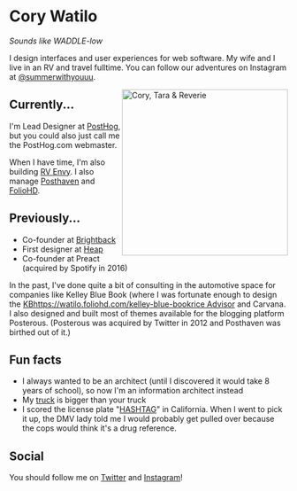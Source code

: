 # Cory Watilo
_Sounds like WADDLE-low_

I design interfaces and user experiences for web software. My wife and I live in an RV and travel fulltime. You can follow our adventures on Instagram at [@summerwithyouuu](https://www.instagram.com/summerwithyouuu/).

<img src="https://user-images.githubusercontent.com/154479/147385734-18fa43b4-0534-4922-b1bc-b3f43e184db4.jpg" alt="Cory, Tara & Reverie" style="float: right; width: 300px;" />

## Currently...

I'm Lead Designer at [PostHog](https://posthog.com "Link: https://posthog.com"), but you could also just call me the PostHog.com webmaster.

When I have time, I'm also building [RV Envy](https://rvenvy.co). I also manage [Posthaven](https://posthaven.com) and [FolioHD](https://foliohd.com).

## Previously...

- Co-founder at [Brightback](https://brightback.com "Link: https://brightback.com")
- First designer at [Heap](https://heap.io)
- Co-founder at Preact (acquired by Spotify in 2016)

In the past, I've done quite a bit of consulting in the automotive space for companies like Kelley Blue Book (where I was fortunate enough to design the [KBhttps://watilo.foliohd.com/kelley-blue-bookrice Advisor](url) and Carvana. I also designed and built most of themes available for the blogging platform Posterous. (Posterous was acquired by Twitter in 2012 and Posthaven was birthed out of it.)

## Fun facts

- I always wanted to be an architect (until I discovered it would take 8 years of school), so now I'm an information architect instead
- My [truck](https://www.instagram.com/p/CDT6xezFsoF) is bigger than your truck
- I scored the license plate "[HASHTAG](https://www.instagram.com/p/5oGdUpk4fK/)" in California. When I went to pick it up, the DMV lady told me I would probably get pulled over because the cops would think it's a drug reference.

## Social

You should follow me on [Twitter](https://twitter.com/watilo) and [Instagram](https://instagram.com/watilo)!
